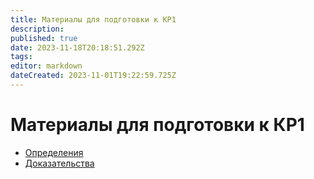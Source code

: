 ```yaml
---
title: Материалы для подготовки к КР1
description: 
published: true
date: 2023-11-18T20:18:51.292Z
tags: 
editor: markdown
dateCreated: 2023-11-01T19:22:59.725Z
---
```


# Материалы для подготовки к КР1

- [Определения](./kr1/defenition)
- [Доказательства](./kr1/evidence)